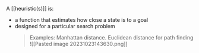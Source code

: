 A [[heuristic(s)]] is:
- a function that estimates how close a state is to a goal
- designed for a particular search problem
    > Examples: Manhattan distance. Euclidean distance for path finding
    > ![[Pasted image 20231023143630.png]]
